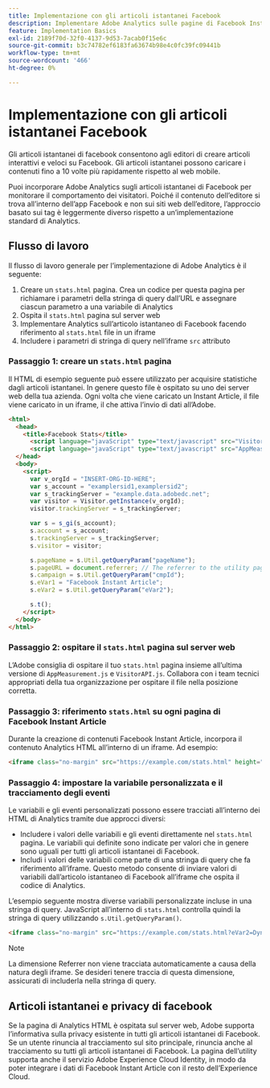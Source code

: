 ```yaml
---
title: Implementazione con gli articoli istantanei Facebook
description: Implementare Adobe Analytics sulle pagine di Facebook Instant Article.
feature: Implementation Basics
exl-id: 2189f70d-32f0-4137-9d53-7acab0f15e6c
source-git-commit: b3c74782ef6183fa63674b98e4c0fc39fc09441b
workflow-type: tm+mt
source-wordcount: '466'
ht-degree: 0%

---
```


# Implementazione con gli articoli istantanei Facebook

Gli articoli istantanei di facebook consentono agli editori di creare articoli interattivi e veloci su Facebook. Gli articoli istantanei possono caricare i contenuti fino a 10 volte più rapidamente rispetto al web mobile.

Puoi incorporare Adobe Analytics sugli articoli istantanei di Facebook per monitorare il comportamento dei visitatori. Poiché il contenuto dell’editore si trova all’interno dell’app Facebook e non sui siti web dell’editore, l’approccio basato sui tag è leggermente diverso rispetto a un’implementazione standard di Analytics.

## Flusso di lavoro

Il flusso di lavoro generale per l’implementazione di Adobe Analytics è il seguente:

1. Creare un `stats.html` pagina. Crea un codice per questa pagina per richiamare i parametri della stringa di query dall’URL e assegnare ciascun parametro a una variabile di Analytics
1. Ospita il `stats.html` pagina sul server web
1. Implementare Analytics sull’articolo istantaneo di Facebook facendo riferimento al `stats.html` file in un iframe
1. Includere i parametri di stringa di query nell’iframe `src` attributo

### Passaggio 1: creare un `stats.html` pagina

Il HTML di esempio seguente può essere utilizzato per acquisire statistiche dagli articoli istantanei. In genere questo file è ospitato su uno dei server web della tua azienda. Ogni volta che viene caricato un Instant Article, il file viene caricato in un iframe, il che attiva l’invio di dati all’Adobe.

```html
<html>
  <head>
    <title>Facebook Stats</title>
      <script language="javaScript" type="text/javascript" src="VisitorAPI.js"></script>
      <script language="javaScript" type="text/javascript" src="AppMeasurement.js"></script>
  </head>
  <body>
    <script>
      var v_orgId = "INSERT-ORG-ID-HERE";
      var s_account = "examplersid1,examplersid2";
      var s_trackingServer = "example.data.adobedc.net";
      var visitor = Visitor.getInstance(v_orgId);
      visitor.trackingServer = s_trackingServer;

      var s = s_gi(s_account);
      s.account = s_account;
      s.trackingServer = s_trackingServer;
      s.visitor = visitor;

      s.pageName = s.Util.getQueryParam("pageName");
      s.pageURL = document.referrer; // The referrer to the utility page is the parent frame
      s.campaign = s.Util.getQueryParam("cmpId");
      s.eVar1 = "Facebook Instant Article";
      s.eVar2 = s.Util.getQueryParam("eVar2");

      s.t();
    </script>
  </body>
</html>
```

### Passaggio 2: ospitare il `stats.html` pagina sul server web

L’Adobe consiglia di ospitare il tuo `stats.html` pagina insieme all’ultima versione di `AppMeasurement.js` e `VisitorAPI.js`. Collabora con i team tecnici appropriati della tua organizzazione per ospitare il file nella posizione corretta.

### Passaggio 3: riferimento `stats.html` su ogni pagina di Facebook Instant Article

Durante la creazione di contenuti Facebook Instant Article, incorpora il contenuto Analytics HTML all’interno di un iframe. Ad esempio:

```html
<iframe class="no-margin" src="https://example.com/stats.html" height="0"></iframe>
```

### Passaggio 4: impostare la variabile personalizzata e il tracciamento degli eventi

Le variabili e gli eventi personalizzati possono essere tracciati all’interno dei HTML di Analytics tramite due approcci diversi:

* Includere i valori delle variabili e gli eventi direttamente nel `stats.html` pagina. Le variabili qui definite sono indicate per valori che in genere sono uguali per tutti gli articoli istantanei di Facebook.
* Includi i valori delle variabili come parte di una stringa di query che fa riferimento all’iframe. Questo metodo consente di inviare valori di variabili dall’articolo istantaneo di Facebook all’iframe che ospita il codice di Analytics.

L’esempio seguente mostra diverse variabili personalizzate incluse in una stringa di query. JavaScript all’interno di `stats.html` controlla quindi la stringa di query utilizzando `s.Util.getQueryParam()`.

```html
<iframe class="no-margin" src="https://example.com/stats.html?eVar2=Dynamic%20article%20title&pageName=Example%20article%20name&cmpId=exampleID123" height="0"></iframe>
```

>[!NOTE]
>
>La dimensione Referrer non viene tracciata automaticamente a causa della natura degli iframe. Se desideri tenere traccia di questa dimensione, assicurati di includerla nella stringa di query.

## Articoli istantanei e privacy di facebook

Se la pagina di Analytics HTML è ospitata sul server web, Adobe supporta l’informativa sulla privacy esistente in tutti gli articoli istantanei di Facebook. Se un utente rinuncia al tracciamento sul sito principale, rinuncia anche al tracciamento su tutti gli articoli istantanei di Facebook. La pagina dell’utility supporta anche il servizio Adobe Experience Cloud Identity, in modo da poter integrare i dati di Facebook Instant Article con il resto dell’Experience Cloud.
